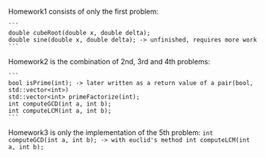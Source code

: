 Homework1 consists of only the first problem:
   
    ```
    double cubeRoot(double x, double delta);
    double sine(double x, double delta); -> unfinished, requires more work
    ```

Homework2 is the combination of 2nd, 3rd and 4th problems:
    
    ```
    bool isPrime(int); -> later written as a return value of a pair(bool, std::vector<int>)
    std::vector<int> primeFactorize(int);
    int computeGCD(int a, int b);
    int computeLCM(int a, int b);
    ```

Homework3 is only the implementation of the 5th problem:
    ```
    int computeGCD(int a, int b); -> with euclid's method
    int computeLCM(int a, int b);
    ```
